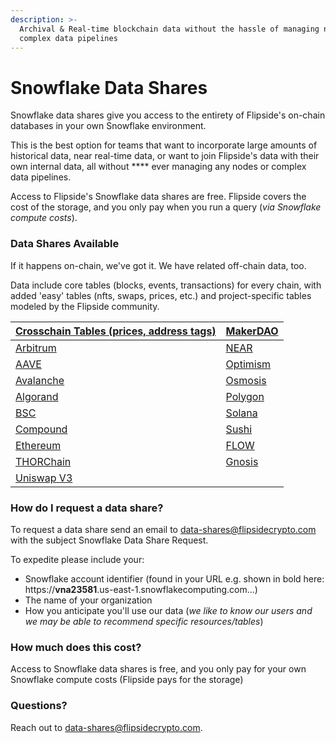 ```yaml
---
description: >-
  Archival & Real-time blockchain data without the hassle of managing nodes or
  complex data pipelines
---
```


# Snowflake Data Shares

Snowflake data shares give you access to the entirety of Flipside's on-chain databases in your own Snowflake environment.

This is the best option for teams that want to incorporate large amounts of historical data, near real-time data, or want to join Flipside's data with their own internal data, all without **** ever managing any nodes or complex data pipelines.

Access to Flipside's Snowflake data shares are free. Flipside covers the cost of the storage, and you only pay when you run a query (_via Snowflake compute costs_).&#x20;

### **Data Shares Available**

If it happens on-chain, we've got it. We have related off-chain data, too.

Data include core tables (blocks, events, transactions) for every chain, with added 'easy' tables (nfts, swaps, prices, etc.) and project-specific tables modeled by the Flipside community.

| [Crosschain Tables (prices, address tags)](../our-data/tables/crosschain-tables/) | [MakerDAO](../our-data/tables/ethereum-maker-dao-tables.md) |
| --------------------------------------------------------------------------------- | ----------------------------------------------------------- |
| [Arbitrum](../our-data/tables/arbitrum-tables.md)                                 | [NEAR ](../our-data/tables/near-tables.md)                  |
| [AAVE](../our-data/tables/aave-tables/)                                           | [Optimism](../our-data/tables/optimism-tables.md)           |
| [Avalanche](../our-data/tables/avalanche-tables.md)                               | [Osmosis](../our-data/tables/osmosis-tables/)               |
| [Algorand](../our-data/tables/algorand-tables/)                                   | [Polygon](../our-data/tables/polygon-2.0-tables.md)         |
| [BSC](../our-data/tables/bsc-tables.md)                                           | [Solana](../our-data/tables/solana-tables.md)               |
| [Compound](../our-data/tables/compound-tables/)                                   | [Sushi](../our-data/tables/ethereum-sushi-tables.md)        |
| [Ethereum](../our-data/tables/ethereum-tables.md)                                 | [FLOW](../our-data/tables/flow-tables/)                     |
| [THORChain](../our-data/tables/thorchain-tables/thorchain-base-table/)            | [Gnosis](../our-data/tables/flow-tables/)                   |
| [Uniswap V3](../our-data/tables/uniswap-v3-tables/)                               |                                                             |

### How do I request a data share?

To request a data share send an email to data-shares@flipsidecrypto.com with the subject Snowflake Data Share Request.&#x20;

To expedite please include your:

* Snowflake account identifier (found in your URL e.g. shown in bold here: https://**vna23581**.us-east-1.snowflakecomputing.com...)
* The name of your organization
* How you anticipate you'll use our data (_we like to know our users and we may be able to recommend specific resources/tables_)

### How much does this cost?

Access to Snowflake data shares is free, and you only pay for your own Snowflake compute costs (Flipside pays for the storage)

### **Questions?**

Reach out to data-shares@flipsidecrypto.com.



